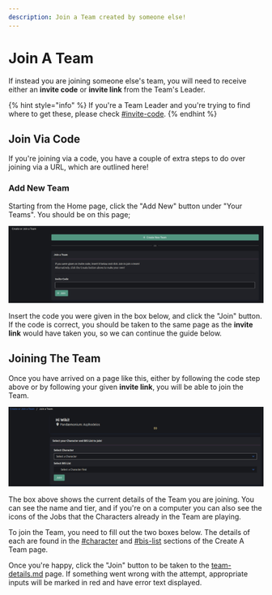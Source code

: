 ```yaml
---
description: Join a Team created by someone else!
---
```


# Join A Team

If instead you are joining someone else's team, you will need to receive either an **invite code** or **invite link** from the Team's Leader.&#x20;

{% hint style="info" %}
If you're a Team Leader and you're trying to find where to get these, please check [#invite-code](team-settings.md#invite-code "mention").
{% endhint %}

## Join Via Code

If you're joining via a code, you have a couple of extra steps to do over joining via a URL, which are outlined here!

### Add New Team

Starting from the Home page, click the "Add New" button under "Your Teams". You should be on this page;

![](<../.gitbook/assets/image (2) (1) (1).png>)

Insert the code you were given in the box below, and click the "Join" button. If the code is correct, you should be taken to the same page as the **invite link** would have taken you, so we can continue the guide below.

## Joining The Team

Once you have arrived on a page like this, either by following the code step above or by following your given **invite link**, you will be able to join the Team.

![](<../.gitbook/assets/image (7) (1) (1).png>)

The box above shows the current details of the Team you are joining. You can see the name and tier, and if you're on a computer you can also see the icons of the Jobs that the Characters already in the Team are playing.

To join the Team, you need to fill out the two boxes below. The details of each are found in the [#character](create-a-team.md#character "mention") and [#bis-list](create-a-team.md#bis-list "mention") sections of the Create A Team page.

Once you're happy, click the "Join" button to be taken to the [team-details.md](team-details.md "mention") page. If something went wrong with the attempt, appropriate inputs will be marked in red and have error text displayed.

